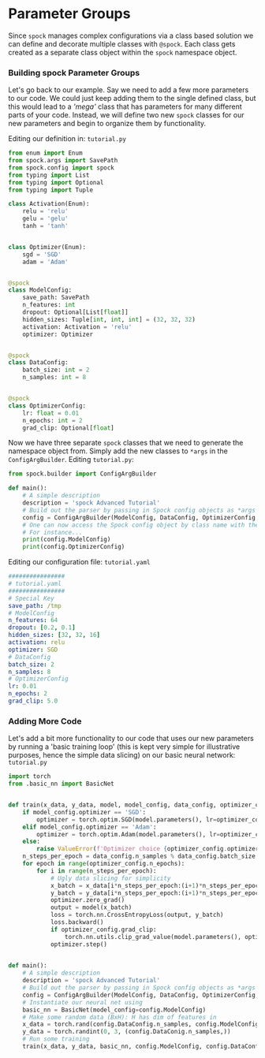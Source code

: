 # Parameter Groups

Since `spock` manages complex configurations via a class based solution we can define and decorate multiple classes 
with `@spock`. Each class gets created as a separate class object within the `spock` namespace object.

### Building spock Parameter Groups

Let's go back to our example. Say we need to add a few more parameters to our code. We could just keep adding them to 
the single defined class, but this would lead to a *'mega'* class that has parameters for many different parts of your 
code. Instead, we will define two new `spock` classes for our new parameters and begin to organize them by 
functionality.

Editing our definition in: `tutorial.py`

```python
from enum import Enum
from spock.args import SavePath
from spock.config import spock
from typing import List
from typing import Optional
from typing import Tuple

class Activation(Enum):
    relu = 'relu'
    gelu = 'gelu'
    tanh = 'tanh'


class Optimizer(Enum):
    sgd = 'SGD'
    adam = 'Adam'


@spock
class ModelConfig:
    save_path: SavePath
    n_features: int
    dropout: Optional[List[float]]
    hidden_sizes: Tuple[int, int, int] = (32, 32, 32)
    activation: Activation = 'relu'
    optimizer: Optimizer


@spock
class DataConfig:
    batch_size: int = 2
    n_samples: int = 8


@spock
class OptimizerConfig:
    lr: float = 0.01
    n_epochs: int = 2
    grad_clip: Optional[float]

```

Now we have three separate `spock` classes that we need to generate the namespace object from. Simply add the new 
classes to `*args` in the `ConfigArgBuilder`. Editing `tutorial.py`:

```python
from spock.builder import ConfigArgBuilder

def main():
    # A simple description
    description = 'spock Advanced Tutorial'
    # Build out the parser by passing in Spock config objects as *args after description
    config = ConfigArgBuilder(ModelConfig, DataConfig, OptimizerConfig, desc=description).generate()
    # One can now access the Spock config object by class name with the returned namespace
    # For instance...
    print(config.ModelConfig)
    print(config.OptimizerConfig)
```

Editing our configuration file: `tutorial.yaml`

```yaml
################
# tutorial.yaml
################
# Special Key
save_path: /tmp
# ModelConfig
n_features: 64
dropout: [0.2, 0.1]
hidden_sizes: [32, 32, 16]
activation: relu
optimizer: SGD
# DataConfig
batch_size: 2
n_samples: 8
# OptimizerConfig
lr: 0.01
n_epochs: 2
grad_clip: 5.0
```

### Adding More Code

Let's add a bit more functionality to our code that uses our new parameters by running a 'basic training loop' (this is 
kept very simple for illustrative purposes, hence the simple data slicing) on our basic neural network: `tutorial.py` 

```python
import torch
from .basic_nn import BasicNet


def train(x_data, y_data, model, model_config, data_config, optimizer_config):
    if model_config.optimizer == 'SGD':
        optimizer = torch.optim.SGD(model.parameters(), lr=optimizer_config.lr)
    elif model_config.optimizer == 'Adam':
        optimizer = torch.optim.Adam(model.parameters(), lr=optimizer_config.lr)
    else:
        raise ValueError(f'Optimizer choice {optimizer_config.optimizer} not available')
    n_steps_per_epoch = data_config.n_samples % data_config.batch_size
    for epoch in range(optimizer_config.n_epochs):
        for i in range(n_steps_per_epoch):
            # Ugly data slicing for simplicity
            x_batch = x_data[i*n_steps_per_epoch:(i+1)*n_steps_per_epoch,]
            y_batch = y_data[i*n_steps_per_epoch:(i+1)*n_steps_per_epoch,]
            optimizer.zero_grad()
            output = model(x_batch)
            loss = torch.nn.CrossEntropyLoss(output, y_batch)
            loss.backward()
            if optimizer_config.grad_clip:
                torch.nn.utils.clip_grad_value(model.parameters(), optimizer_config.grad_clip)
            optimizer.step()
                

def main():
    # A simple description
    description = 'spock Advanced Tutorial'
    # Build out the parser by passing in Spock config objects as *args after description
    config = ConfigArgBuilder(ModelConfig, DataConfig, OptimizerConfig, desc=description).generate()
    # Instantiate our neural net using
    basic_nn = BasicNet(model_config=config.ModelConfig)
    # Make some random data (BxH): H has dim of features in
    x_data = torch.rand(config.DataConfig.n_samples, config.ModelConfig.n_features)
    y_data = torch.randint(0, 3, (config.DataConig.n_samples,))
    # Run some training
    train(x_data, y_data, basic_nn, config.ModelConfig, config.DataConfig, config.OptimizerConfig) 
```